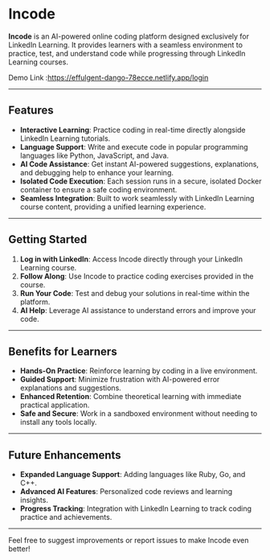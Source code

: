 # Incode

**Incode** is an AI-powered online coding platform designed exclusively for LinkedIn Learning. It provides learners with a seamless environment to practice, test, and understand code while progressing through LinkedIn Learning courses.


Demo Link :https://effulgent-dango-78ecce.netlify.app/login

---

## Features

- **Interactive Learning**: Practice coding in real-time directly alongside LinkedIn Learning tutorials.
- **Language Support**: Write and execute code in popular programming languages like Python, JavaScript, and Java.
- **AI Code Assistance**: Get instant AI-powered suggestions, explanations, and debugging help to enhance your learning.
- **Isolated Code Execution**: Each session runs in a secure, isolated Docker container to ensure a safe coding environment.
- **Seamless Integration**: Built to work seamlessly with LinkedIn Learning course content, providing a unified learning experience.

---

## Getting Started

1. **Log in with LinkedIn**: Access Incode directly through your LinkedIn Learning course.
2. **Follow Along**: Use Incode to practice coding exercises provided in the course.
3. **Run Your Code**: Test and debug your solutions in real-time within the platform.
4. **AI Help**: Leverage AI assistance to understand errors and improve your code.

---

## Benefits for Learners

- **Hands-On Practice**: Reinforce learning by coding in a live environment.
- **Guided Support**: Minimize frustration with AI-powered error explanations and suggestions.
- **Enhanced Retention**: Combine theoretical learning with immediate practical application.
- **Safe and Secure**: Work in a sandboxed environment without needing to install any tools locally.

---

## Future Enhancements

- **Expanded Language Support**: Adding languages like Ruby, Go, and C++.
- **Advanced AI Features**: Personalized code reviews and learning insights.
- **Progress Tracking**: Integration with LinkedIn Learning to track coding practice and achievements.

---

Feel free to suggest improvements or report issues to make Incode even better!
